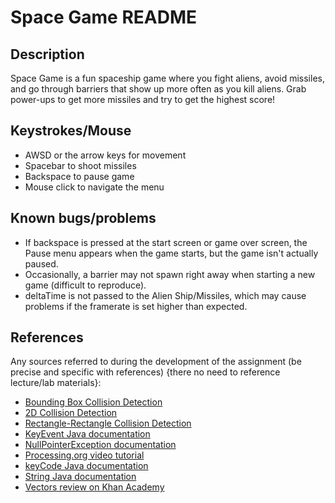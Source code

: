 # Space Game README

## Description

Space Game is a fun spaceship game where you fight aliens, avoid missiles, and go through barriers that show up more often as you kill aliens. Grab power-ups to get more missiles and try to get the highest score!

## Keystrokes/Mouse

- AWSD or the arrow keys for movement
- Spacebar to shoot missiles
- Backspace to pause game
- Mouse click to navigate the menu

## Known bugs/problems

- If backspace is pressed at the start screen or game over screen, the Pause menu appears when the game starts, but the game isn't actually paused.
- Occasionally, a barrier may not spawn right away when starting a new game (difficult to reproduce).
- deltaTime is not passed to the Alien Ship/Missiles, which may cause problems if the framerate is set higher than expected.

## References

Any sources referred to during the development of the assignment (be precise and specific with references) {there no need to reference lecture/lab materials}:

- [Bounding Box Collision Detection](https://iopscience.iop.org/article/10.1088/1742-6596/1114/1/012099/pdf#:~:text=The%20bounding%20box%20collision%20detection,not%20penetrate%20against%20the%20enemy)
- [2D Collision Detection](https://developer.mozilla.org/en-US/docs/Games/Techniques/2D_collision_detection)
- [Rectangle-Rectangle Collision Detection](http://www.jeffreythompson.org/collision-detection/rect-rect.php)
- [KeyEvent Java documentation](https://docs.oracle.com/javase/8/docs/api/java/awt/event/KeyEvent.html)
- [NullPointerException documentation](https://stackoverflow.com/questions/218384/what-is-a-nullpointerexception-and-how-do-i-fix-it)
- [Processing.org video tutorial](https://www.youtube.com/watch?v=z903vXot-Lg)
- [keyCode Java documentation](https://processing.org/reference/keyCode.html)
- [String Java documentation](https://docs.oracle.com/javase/8/docs/api/java/lang/String.html)
- [Vectors review on Khan Academy](https://www.khanacademy.org/math/precalculus/x9e81a4f98389efdf:vectors/x9e81a4f98389efdf:component-form/a/vector-magnitude-and-direction-review)
